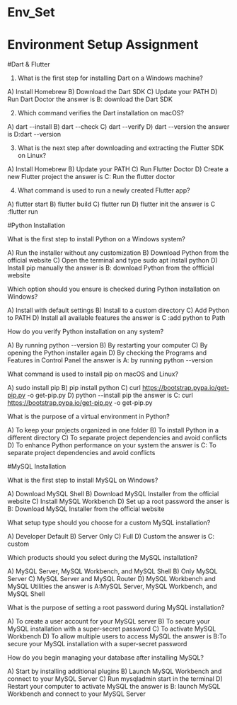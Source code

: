 # Env_Set

# Environment Setup Assignment

#Dart & Flutter

1. What is the first step for installing Dart on a Windows machine?

A) Install Homebrew
B) Download the Dart SDK
C) Update your PATH
D) Run Dart Doctor
 the answer is B: download the Dart SDK


2. Which command verifies the Dart installation on macOS?

A) dart --install
B) dart --check
C) dart --verify
D) dart --version
 the answer is D:dart --version


3. What is the next step after downloading and extracting the Flutter SDK on Linux?

A) Install Homebrew
B) Update your PATH
C) Run Flutter Doctor
D) Create a new Flutter project
the answer is C: Run the flutter doctor


4. What command is used to run a newly created Flutter app?

A) flutter start
B) flutter build
C) flutter run
D) flutter init
the answer is C :flutter run


#Python Installation

What is the first step to install Python on a Windows system?

A) Run the installer without any customization
B) Download Python from the official website
C) Open the terminal and type sudo apt install python
D) Install pip manually
the answer is B: download Python from the offficial website

Which option should you ensure is checked during Python installation on Windows?

A) Install with default settings
B) Install to a custom directory
C) Add Python to PATH
D) Install all available features
the answer is C :add python to Path

How do you verify Python installation on any system?

A) By running python --version
B) By restarting your computer
C) By opening the Python installer again
D) By checking the Programs and Features in Control Panel
the answer is A: by running python --version

What command is used to install pip on macOS and Linux?

A) sudo install pip
B) pip install python
C) curl https://bootstrap.pypa.io/get-pip.py -o get-pip.py
D) python --install pip
the answer is C:  curl https://bootstrap.pypa.io/get-pip.py -o get-pip.py

What is the purpose of a virtual environment in Python?

A) To keep your projects organized in one folder
B) To install Python in a different directory
C) To separate project dependencies and avoid conflicts
D) To enhance Python performance on your system
the answer is C: To separate project dependencies and avoid conflicts


#MySQL Installation

What is the first step to install MySQL on Windows?

A) Download MySQL Shell
B) Download MySQL Installer from the official website
C) Install MySQL Workbench
D) Set up a root password
the anser is B: Download MySQL Installer from the official website

What setup type should you choose for a custom MySQL installation?

A) Developer Default
B) Server Only
C) Full
D) Custom
the answer is C: custom

Which products should you select during the MySQL installation?

A) MySQL Server, MySQL Workbench, and MySQL Shell
B) Only MySQL Server
C) MySQL Server and MySQL Router
D) MySQL Workbench and MySQL Utilities
 the answer is A:MySQL Server, MySQL Workbench, and MySQL Shell

What is the purpose of setting a root password during MySQL installation?

A) To create a user account for your MySQL server
B) To secure your MySQL installation with a super-secret password
C) To activate MySQL Workbench
D) To allow multiple users to access MySQL
the answer is B:To secure your MySQL installation with a super-secret password

How do you begin managing your database after installing MySQL?

A) Start by installing additional plugins
B) Launch MySQL Workbench and connect to your MySQL Server
C) Run mysqladmin start in the terminal
D) Restart your computer to activate MySQL
the answer is B: launch MySQL Workbench and connect to your MySQL Server
